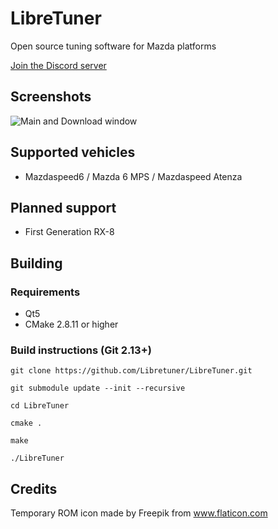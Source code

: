 LibreTuner
=========
Open source tuning software for Mazda platforms

[Join the Discord server](https://discord.gg/Sdh3mV)


Screenshots
-----------
![Main and Download window](https://user-images.githubusercontent.com/3116133/37375434-eff414a6-26f5-11e8-9922-91ad76e49e50.png)

Supported vehicles
------------------
* Mazdaspeed6 / Mazda 6 MPS / Mazdaspeed Atenza

Planned support
---------------
* First Generation RX-8


Building
--------
### Requirements
* Qt5
* CMake 2.8.11 or higher

### Build instructions (Git 2.13+)

`git clone https://github.com/Libretuner/LibreTuner.git`

`git submodule update --init --recursive`

`cd LibreTuner`

`cmake .`

`make`

`./LibreTuner`


Credits
-------
Temporary ROM icon made by Freepik from www.flaticon.com 
